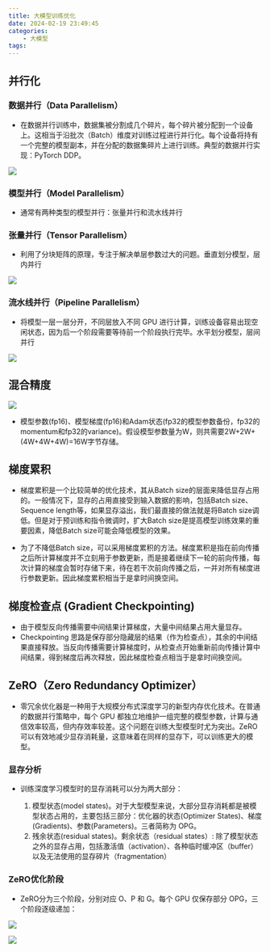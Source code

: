 ```yaml
---
title: 大模型训练优化
date: 2024-02-19 23:49:45
categories:
    - 大模型
tags:
---
```


## 并行化

### 数据并行（Data Parallelism）

- 在数据并行训练中，数据集被分割成几个碎片，每个碎片被分配到一个设备上。这相当于沿批次（Batch）维度对训练过程进行并行化。每个设备将持有一个完整的模型副本，并在分配的数据集碎片上进行训练。典型的数据并行实现：PyTorch DDP。

![](/img/note/202402252258.png)


### 模型并行（Model Parallelism）

- 通常有两种类型的模型并行：张量并行和流水线并行

### 张量并行（Tensor Parallelism）

- 利用了分块矩阵的原理，专注于解决单层参数过大的问题。垂直划分模型，层内并行

![](/img/note/202402252156.png)

### 流水线并行（Pipeline Parallelism）

- 将模型一层一层分开，不同层放入不同 GPU 进行计算，训练设备容易出现空闲状态，因为后一个阶段需要等待前一个阶段执行完毕。水平划分模型，层间并行

![](/img/note/202402252155.png)

## 混合精度

![](/img/note/202402252248.png)

- 模型参数(fp16)、模型梯度(fp16)和Adam状态(fp32的模型参数备份，fp32的momentum和fp32的variance)。假设模型参数量为W，则共需要2W+2W+(4W+4W+4W)=16W字节存储。

## 梯度累积

- 梯度累积是一个比较简单的优化技术，其从Batch size的层面来降低显存占用的。一般情况下，显存的占用直接受到输入数据的影响，包括Batch size、Sequence length等，如果显存溢出，我们最直接的做法就是将Batch size调低。但是对于预训练和指令微调时，扩大Batch size是提高模型训练效果的重要因素，降低Batch size可能会降低模型的效果。

- 为了不降低Batch size，可以采用梯度累积的方法。梯度累积是指在前向传播之后所计算梯度并不立刻用于参数更新，而是接着继续下一轮的前向传播，每次计算的梯度会暂时存储下来，待在若干次前向传播之后，一并对所有梯度进行参数更新。因此梯度累积相当于是拿时间换空间。

## 梯度检查点 (Gradient Checkpointing)

- 由于模型反向传播需要中间结果计算梯度，大量中间结果占用大量显存。
- Checkpointing 思路是保存部分隐藏层的结果（作为检查点），其余的中间结果直接释放。当反向传播需要计算梯度时，从检查点开始重新前向传播计算中间结果，得到梯度后再次释放，因此梯度检查点相当于是拿时间换空间。

## ZeRO（Zero Redundancy Optimizer）

- 零冗余优化器是一种用于大规模分布式深度学习的新型内存优化技术。在普通的数据并行策略中，每个 GPU 都独立地维护一组完整的模型参数，计算与通信效率较高，但内存效率较差。这个问题在训练大型模型时尤为突出。ZeRO 可以有效地减少显存消耗量，这意味着在同样的显存下，可以训练更大的模型。

### 显存分析

- 训练深度学习模型时的显存消耗可以分为两大部分：

    1. 模型状态(model states)。对于大型模型来说，大部分显存消耗都是被模型状态占用的，主要包括三部分：优化器的状态(Optimizer States)、梯度(Gradients)、参数(Parameters)。三者简称为 OPG。
    2. 残余状态(residual states)。剩余状态（residual states）: 除了模型状态之外的显存占用，包括激活值（activation）、各种临时缓冲区（buffer）以及无法使用的显存碎片（fragmentation）

### ZeRO优化阶段

- ZeRO分为三个阶段，分别对应 O、P 和 G。每个 GPU 仅保存部分 OPG，三个阶段逐级递加：

![](/img/note/202402282045.png)

![](/img/note/202402282046.png)


